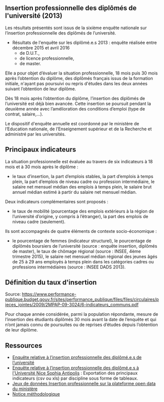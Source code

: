 
## Insertion professionnelle des diplômés de l'université (2013)


Les résultats présentés sont issus de la sixième enquête nationale sur l’insertion professionnelle des diplômés de l’université.
- Résultats de l'enquête sur les diplômé.e.s 2013 : enquête réalisée entre décembre 2015 et avril 2016
    - de D.U.T.,
    - de licence professionnelle,
    - de master.

Elle a pour objet d’évaluer la situation professionnelle, 18 mois puis 30 mois après l’obtention du diplôme, des diplômés français issus de la formation initiale, n'ayant pas poursuivi ou repris d'études dans les deux années suivant l’obtention de leur diplôme.
 
Dès 18 mois après l’obtention du diplôme, l’insertion des diplômés de l’université est déjà bien avancée.
Cette insertion se poursuit pendant la deuxième année avec l’amélioration des conditions d’emploi (type de contrat, salaire,...). 

Le dispositif d'enquête annuelle est coordonné par le ministère de l‘Education nationale, de l’Enseignement supérieur et de la Recherche et administré par les universités.


## Principaux indicateurs ##

La situation professionnelle est évaluée au travers de six indicateurs à 18 mois et à 30 mois après le diplôme :
  - le taux d’insertion, la part d’emplois stables, la part d’emplois à temps plein, la part d’emplois de niveau cadre ou profession intermédiaire, le salaire net mensuel médian des emplois à temps plein, le salaire brut annuel médian estimé à partir du salaire net mensuel médian.

Deux indicateurs complémentaires sont proposés :
  - le taux de mobilité (pourcentage des emplois extérieurs à la région de l’université d’origine, y compris à l’étranger), la part des emplois de niveau cadre (seulement).

Ils sont accompagnés de quatre éléments de contexte socio-économique :
  - le pourcentage de femmes (indicateur structurel), le pourcentage de diplômés boursiers de l’université (source : enquête insertion, diplômés de master), le taux de chômage régional (source : INSEE, 4ème trimestre 2015), le salaire net mensuel médian régional des jeunes âgés de 25 à 29 ans employés à temps plein dans les catégories cadres ou professions intermédiaires (source : INSEE DADS 2013).


## Définition du taux d'insertion ##
Source: https://www.performance-publique.budget.gouv.fr/sites/performance_publique/files/files/circulaires/pieces_jointes/2009/2MPAP-09-3024/6-indicateurs_communs.pdf

Pour chaque année considérée, parmi la population répondante, mesure de l’insertion des étudiants
diplômés 30 mois avant la date de l’enquête et qui n’ont jamais connu de poursuites ou de reprises
d’études depuis l’obtention de leur diplôme.
## Ressources ##

- [Enquête relative à l’insertion professionnelle des diplômé.e.s de l’université](https://data.enseignementsup-recherche.gouv.fr/pages/insertion_professionnelle/)
- [Enquête relative à l’insertion professionnelle des diplômé.e.s à l'Université Nice Sophia Antipolis](https://data.enseignementsup-recherche.gouv.fr/pages/insertion_professionnelle_etablissements/?disjunctive.discipline2&refine.diplome=MASTER_LMD&refine.annee=2013&refine.numero_de_l_etablissement=0060931E&sort=code_de_la_discipline) :  Exportation des principaux indicateurs (csv ou xls) par discipline sous forme de tableaux.
- [Jeux de données Insertion professionnelle sur la plateforme open data du ministère](https://data.enseignementsup-recherche.gouv.fr/explore/?sort=modified&q=insertion)
- [Notice méthodologique](http://c.par-la.fr/insertion/Notice%20de%20m%c3%a9thodologie_2016.pdf)
